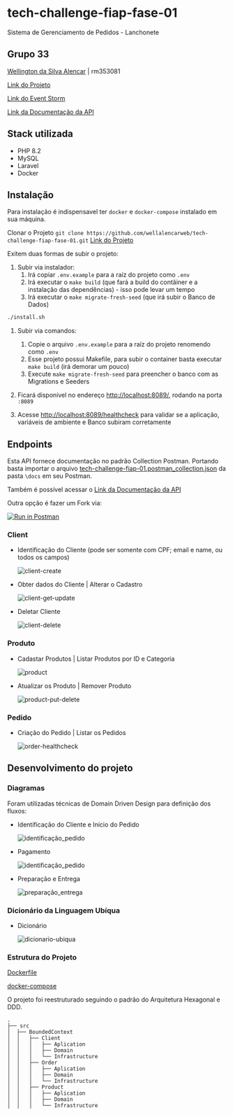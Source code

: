 # tech-challenge-fiap-fase-01
Sistema de Gerenciamento de Pedidos - Lanchonete

##  Grupo 33
[Wellington da Silva Alencar](https://github.com/wellalencarweb) | rm353081

[Link do Projeto](https://github.com/wellalencarweb/tech-challenge-fiap-fase-01)

[Link do Event Storm](https://miro.com/app/board/uXjVNVCMJaU=/?share_link_id=723408841855)

[Link da Documentação da API](https://documenter.getpostman.com/view/2196561/2s9YysBgBA)

## Stack utilizada
* PHP 8.2
* MySQL
* Laravel
* Docker

## Instalação
Para instalação é indispensavel ter `docker` e `docker-compose` instalado em sua máquina.

Clonar o Projeto `git clone https://github.com/wellalencarweb/tech-challenge-fiap-fase-01.git`
[Link do Projeto](https://github.com/wellalencarweb/tech-challenge-fiap-fase-01)

Exitem duas formas de subir o projeto:

1. Subir via instalador:
   1. Irá copiar `.env.example` para a raíz do projeto como `.env`
   2. Irá executar o `make build` (que fará a build do contâiner e a instalação das dependências) - isso pode levar um tempo
   3. Irá executar o `make migrate-fresh-seed` (que irá subir o Banco de Dados)
````bash
./install.sh
````
1. Subir via comandos:
   1. Copie o arquivo `.env.example` para a raíz do projeto renomendo como `.env`
   2. Esse projeto possui Makefile, para subir o container basta executar `make build` (irá demorar um pouco)
   3. Execute `make migrate-fresh-seed` para preencher o banco com as Migrations e Seeders

2. Ficará disponível no endereço [http://localhost:8089/](http://localhost:8089/), rodando na porta `:8089`
3. Acesse [http://localhost:8089/healthcheck](http://localhost:8089/healthcheck) para validar se a aplicação, variáveis de ambiente e Banco subiram corretamente

## Endpoints
Esta API fornece documentação no padrão Collection Postman. Portando basta importar o arquivo [tech-challenge-fiap-01.postman_collection.json](docs/tech-challenge-fiap-01.postman_collection.json) da pasta `\docs` em seu Postman.

Também é possível acessar o [Link da Documentação da API](https://documenter.getpostman.com/view/2196561/2s9YysBgBA)

Outra opção é fazer um Fork via:

[![Run in Postman](https://run.pstmn.io/button.svg)](https://app.getpostman.com/run-collection/2196561-2ff19fb3-449e-4c6b-b923-9a8ca88ec3b8?action=collection%2Ffork&collection-url=entityId%3D2196561-2ff19fb3-449e-4c6b-b923-9a8ca88ec3b8%26entityType%3Dcollection%26workspaceId%3D642a14ca-1f30-4733-8e0d-fc0a7e4b8392)

### Client
- Identificação do Cliente (pode ser somente com CPF; email e name, ou todos os campos)

  ![client-create](docs/rotas/client-create.png)

- Obter dados do Cliente | Alterar o Cadastro

  ![client-get-update](docs/rotas/client-get-update.png)

- Deletar Cliente

  ![client-delete](docs/rotas/client-delete.png)

### Produto
- Cadastar Produtos | Listar Produtos por ID e Categoria

  ![product](docs/rotas/product.png)

- Atualizar os Produto | Remover Produto

  ![product-put-delete](docs/rotas/product-put-delete.png)

### Pedido
- Criação do Pedido | Listar os Pedidos
  
    ![order-healthcheck](docs/rotas/order-healthcheck.png)

## Desenvolvimento do projeto

### Diagramas

Foram utilizadas técnicas de Domain Driven Design para definição dos fluxos:

- Identificação do Cliente e Início do Pedido

  ![identificação_pedido](docs/event-storming-ddd/identificação_pedido.png)

- Pagamento

  ![identificação_pedido](docs/event-storming-ddd/pagamento.png)

- Preparação e Entrega

  ![preparação_entrega](docs/event-storming-ddd/preparação_entrega.png)

### Dicionário da Linguagem Ubíqua
- Dicionário

  ![dicionario-ubiqua](docs/event-storming-ddd/dicionario-ubiqua.png)

### Estrutura do Projeto
[Dockerfile](Dockerfile)

[docker-compose](docker-compose.yml)

O projeto foi reestruturado seguindo o padrão do Arquitetura Hexagonal e DDD.


```shell
.
├── src
│  ├── BoundedContext
│  │   ├── Client
│  │   │   ├── Aplication
│  │   │   ├── Domain
│  │   │   └── Infrastructure
│  │   ├── Order
│  │   │   ├── Aplication
│  │   │   ├── Domain
│  │   │   └── Infrastructure
│  │   ├── Product
│  │   │   ├── Aplication
│  │   │   ├── Domain
│  │   │   └── Infrastructure
```




